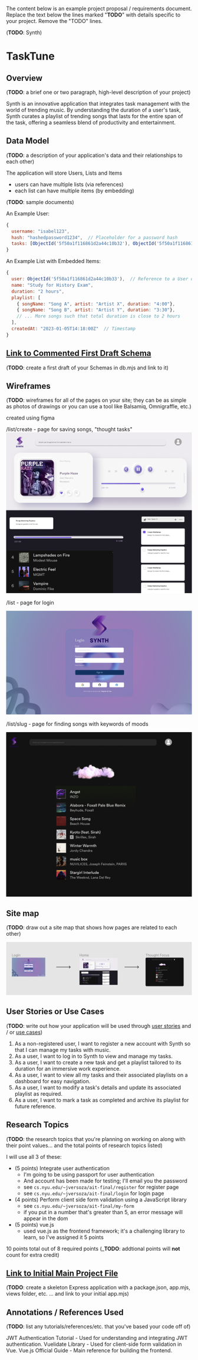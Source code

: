 The content below is an example project proposal / requirements document. Replace the text below the lines marked "__TODO__" with details specific to your project. Remove the "TODO" lines.

(__TODO__: Synth)

# TaskTune

## Overview

(__TODO__: a brief one or two paragraph, high-level description of your project)

Synth is an innovative application that integrates task management with the world of trending music. By understanding the duration of a user's task, Synth curates a playlist of trending songs that lasts for the entire span of the task, offering a seamless blend of productivity and entertainment.




## Data Model

(__TODO__: a description of your application's data and their relationships to each other) 

The application will store Users, Lists and Items

* users can have multiple lists (via references)
* each list can have multiple items (by embedding)

(__TODO__: sample documents)

An Example User:

```javascript
{
  username: "isabel123",
  hash: "hashedpassword1234",  // Placeholder for a password hash
  tasks: [ObjectId('5f50a1f116861d2a44c10b32'), ObjectId('5f50a1f116861d2a44c10b35')]  // Array of references to Task documents
}
```

An Example List with Embedded Items:

```javascript
{
  user: ObjectId('5f50a1f116861d2a44c10b33'),  // Reference to a User document
  name: "Study for History Exam",
  duration: "2 hours",
  playlist: [
    { songName: "Song A", artist: "Artist X", duration: "4:00"},
    { songName: "Song B", artist: "Artist Y", duration: "3:30"},
    // ... More songs such that total duration is close to 2 hours
  ],
  createdAt: "2023-01-05T14:18:00Z"  // Timestamp
}
```


## [Link to Commented First Draft Schema](db.mjs) 

(__TODO__: create a first draft of your Schemas in db.mjs and link to it)

## Wireframes

(__TODO__: wireframes for all of the pages on your site; they can be as simple as photos of drawings or you can use a tool like Balsamiq, Omnigraffle, etc.) 

created using figma

/list/create - page for saving songs, "thought tasks"
![list create](documentation/listening.png)

/list - page for login

![list](documentation/login.png)

/list/slug - page for finding songs with keywords of moods

![list](documentation/thoughtcloud.png)


## Site map
(__TODO__: draw out a site map that shows how pages are related to each other)

![list](documentation/sitemap.png)


## User Stories or Use Cases

(__TODO__: write out how your application will be used through [user stories](http://en.wikipedia.org/wiki/User_story#Format) and / or [use cases](https://en.wikipedia.org/wiki/Use_case))

1. As a non-registered user, I want to register a new account with Synth so that I can manage my tasks with music.
2. As a user, I want to log in to Synth to view and manage my tasks.
3. As a user, I want to create a new task and get a playlist tailored to its duration for an immersive work experience.
4. As a user, I want to view all my tasks and their associated playlists on a dashboard for easy navigation.
5. As a user, I want to modify a task's details and update its associated playlist as required.
6. As a user, I want to mark a task as completed and archive its playlist for future reference.

## Research Topics

(__TODO__: the research topics that you're planning on working on along with their point values... and the total points of research topics listed)

I will use all 3 of these:
* (5 points) Integrate user authentication
    * I'm going to be using passport for user authentication
    * And account has been made for testing; I'll email you the password
    * see <code>cs.nyu.edu/~jversoza/ait-final/register</code> for register page
    * see <code>cs.nyu.edu/~jversoza/ait-final/login</code> for login page
* (4 points) Perform client side form validation using a JavaScript library
    * see <code>cs.nyu.edu/~jversoza/ait-final/my-form</code>
    * if you put in a number that's greater than 5, an error message will appear in the dom
* (5 points) vue.js
    * used vue.js as the frontend framework; it's a challenging library to learn, so I've assigned it 5 points

10 points total out of 8 required points (___TODO__: addtional points will __not__ count for extra credit)


## [Link to Initial Main Project File](app.mjs) 

(__TODO__: create a skeleton Express application with a package.json, app.mjs, views folder, etc. ... and link to your initial app.mjs)

## Annotations / References Used

(__TODO__: list any tutorials/references/etc. that you've based your code off of)

JWT Authentication Tutorial - Used for understanding and integrating JWT authentication.
Vuelidate Library - Used for client-side form validation in Vue.
Vue.js Official Guide - Main reference for building the frontend.

